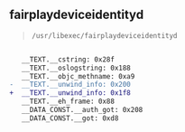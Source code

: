 ## fairplaydeviceidentityd

> `/usr/libexec/fairplaydeviceidentityd`

```diff

   __TEXT.__cstring: 0x28f
   __TEXT.__oslogstring: 0x188
   __TEXT.__objc_methname: 0xa9
-  __TEXT.__unwind_info: 0x200
+  __TEXT.__unwind_info: 0x1f8
   __TEXT.__eh_frame: 0x88
   __DATA_CONST.__auth_got: 0x208
   __DATA_CONST.__got: 0xd8

```
